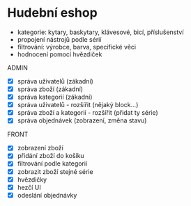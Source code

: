 # Hudební eshop
- kategorie: kytary, baskytary, klávesové, bicí, příslušenství
- propojení nástrojů podle sérií
- filtrování: výrobce, barva, specifické věci
- hodnocení pomocí hvězdiček

ADMIN
- [x] správa uživatelů (zákadní)
- [x] správa zboží (zákadní)
- [x] správa kategorií (zákadní)
- [x] správa uživatelů - rozšířit (nějaký block...)
- [x] správa zboží a kategorií - rozšířit (přidat ty série)
- [x] správa objednávek (zobrazení, změna stavu)

FRONT
- [x] zobrazení zboží
- [x] přidání zboží do košíku
- [x] filtrování podle kategorií
- [x] zobrazit zboží stejné série
- [x] hvězdičky
- [x] hezčí UI
- [x] odeslání objednávky
